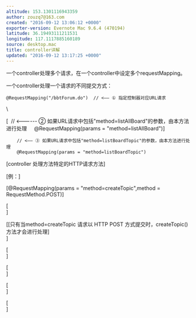 ```yaml
---
altitude: 153.1301116943359
author: zouzq7@163.com
created: "2016-09-12 13:06:12 +0000"
exporter-version: Evernote Mac 9.6.4 (470194)
latitude: 36.19493111211531
longitude: 117.1117885160189
source: desktop.mac
title: controller详解
updated: "2016-09-12 13:17:25 +0000"
---
```


<div>

一个controller处理多个请求，在一个controller中设定多个requestMapping。

</div>

<div>

一个controller处理一个请求的不同提交方式：

</div>

<div>

```  
@RequestMapping("/bbtForum.do")  // <—— ① 指定控制器对应URL请求
```

</div>

<div>

\

</div>

<div>

[  // \<------ ②
如果URL请求中包括\"method=listAllBoard\"的参数，由本方法进行处理    
\@RequestMapping(params =
\"method=listAllBoard\")] 

</div>

<div>

```  
    // <—— ③ 如果URL请求中包括"method=listBoardTopic"的参数，由本方法进行处理
    @RequestMapping(params = "method=listBoardTopic")
```

</div>

<div>

[controller 处理方法特定的HTTP请求方法] 

</div>

<div>

[例：] 

</div>

<div>

[\@RequestMapping(params = \"method=createTopic\",method =
RequestMethod.POST)] 

</div>

<div>

[\
] 

</div>

<div>

[[只有当method=createTopic 请求以 HTTP POST 方式提交时，createTopic()
方法才会进行处理] \
] 

</div>

<div>

[\
] 

</div>

<div>

[\
] 

</div>

<div>

[\
] 

</div>

<div>

[\
] 

</div>
